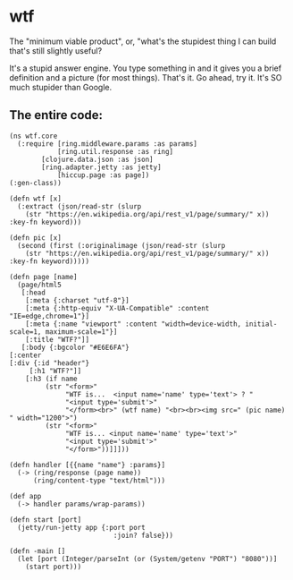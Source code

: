 # wtf

The "minimum viable product", or, "what's the stupidest thing I can build that's still slightly useful?

It's a stupid answer engine. You type something in and it gives you a brief definition and a picture (for most things). That's it. Go ahead, try it. It's SO much stupider than Google.

## The entire code:

```
(ns wtf.core
  (:require [ring.middleware.params :as params]
            [ring.util.response :as ring]
	    [clojure.data.json :as json]
	    [ring.adapter.jetty :as jetty]
            [hiccup.page :as page])
(:gen-class))

(defn wtf [x]
  (:extract (json/read-str (slurp
    (str "https://en.wikipedia.org/api/rest_v1/page/summary/" x)) :key-fn keyword)))

(defn pic [x]
  (second (first (:originalimage (json/read-str (slurp
    (str "https://en.wikipedia.org/api/rest_v1/page/summary/" x)) :key-fn keyword)))))

(defn page [name]
  (page/html5
   [:head
    [:meta {:charset "utf-8"}]
    [:meta {:http-equiv "X-UA-Compatible" :content "IE=edge,chrome=1"}]
    [:meta {:name "viewport" :content "width=device-width, initial-scale=1, maximum-scale=1"}]
    [:title "WTF?"]]
   [:body {:bgcolor "#E6E6FA"}
[:center    
[:div {:id "header"}
     [:h1 "WTF?"]]
    [:h3 (if name
         (str "<form>"
              "WTF is...  <input name='name' type='text'> ? "
              "<input type='submit'>"
              "</form><br>" (wtf name) "<br><br><img src=" (pic name) " width="1200">")
         (str "<form>"
              "WTF is... <input name='name' type='text'>"
              "<input type='submit'>"
              "</form>"))]]]))
       
(defn handler [{{name "name"} :params}]
  (-> (ring/response (page name))
      (ring/content-type "text/html")))

(def app
  (-> handler params/wrap-params))

(defn start [port]
  (jetty/run-jetty app {:port port
                          :join? false}))

(defn -main []
  (let [port (Integer/parseInt (or (System/getenv "PORT") "8080"))]
    (start port)))
```
